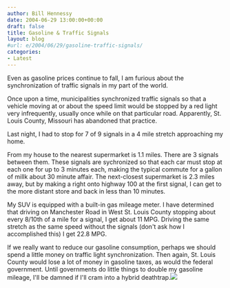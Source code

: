 ```yaml
---
author: Bill Hennessy
date: 2004-06-29 13:00:00+00:00
draft: false
title: Gasoline & Traffic Signals
layout: blog
#url: e/2004/06/29/gasoline-traffic-signals/
categories:
- Latest
---
```


Even as gasoline prices continue to fall, I am furious about the synchronization of traffic signals in my part of the world.    
  
Once upon a time, municipalities synchronized traffic signals so that a vehicle moving at or about the speed limit would be stopped by a red light very infrequently, usually once while on that particular road.  Apparently, St. Louis County, Missouri has abandoned that practice.  
  
Last night, I had to stop for 7 of 9 signals in a 4 mile stretch approaching my home.  
  
From my house to the nearest supermarket is 1.1 miles.  There are 3 signals between them.  These signals are sychronized so that each car must stop at each one for up to 3 minutes each, making the typical commute for a gallon of millk about 30 minute affair.  The next-closest supermarket is 2.3 miles away, but by making a right onto highway 100 at the first signal, I can get to the more distant store and back in less than 10 minutes.    
  
My SUV is equipped with a built-in gas mileage meter.  I have determined that driving on Manchester Road in West St. Louis County stopping about every 8/10th of a mile for a signal, I get about 11 MPG.  Driving the same stretch as the same speed without the signals (don't ask how I accomplished this) I get 22.8 MPG.    
  
If we really want to reduce our gasoline consumption, perhaps we should spend a little money on traffic light synchronization.  Then again, St. Louis County would lose a lot of money in gasoline taxes, as would the federal government.  Until governments do little things to double my gasoline mileage, I'll be damned if I'll cram into a hybrid deathtrap.![](https://blog.billhennessy.com/aggbug.aspx?PostID=730)

